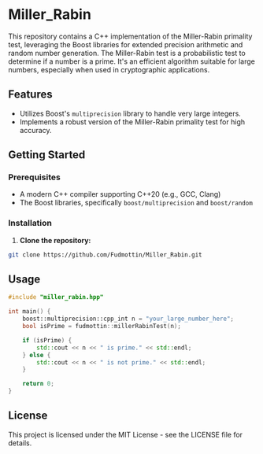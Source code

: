 # Miller_Rabin

This repository contains a C++ implementation of the Miller-Rabin primality test, leveraging the Boost libraries for extended precision arithmetic and random number generation. The Miller-Rabin test is a probabilistic test to determine if a number is a prime. It's an efficient algorithm suitable for large numbers, especially when used in cryptographic applications.

## Features

- Utilizes Boost's `multiprecision` library to handle very large integers.
- Implements a robust version of the Miller-Rabin primality test for high accuracy.

## Getting Started

### Prerequisites

- A modern C++ compiler supporting C++20 (e.g., GCC, Clang)
- The Boost libraries, specifically `boost/multiprecision` and `boost/random`

### Installation

1. **Clone the repository:**

```bash
git clone https://github.com/Fudmottin/Miller_Rabin.git
```

## Usage

```cpp
#include "miller_rabin.hpp"

int main() {
    boost::multiprecision::cpp_int n = "your_large_number_here";
    bool isPrime = fudmottin::millerRabinTest(n);

    if (isPrime) {
        std::cout << n << " is prime." << std::endl;
    } else {
        std::cout << n << " is not prime." << std::endl;
    }

    return 0;
}
```

## License

This project is licensed under the MIT License - see the LICENSE file for details.
